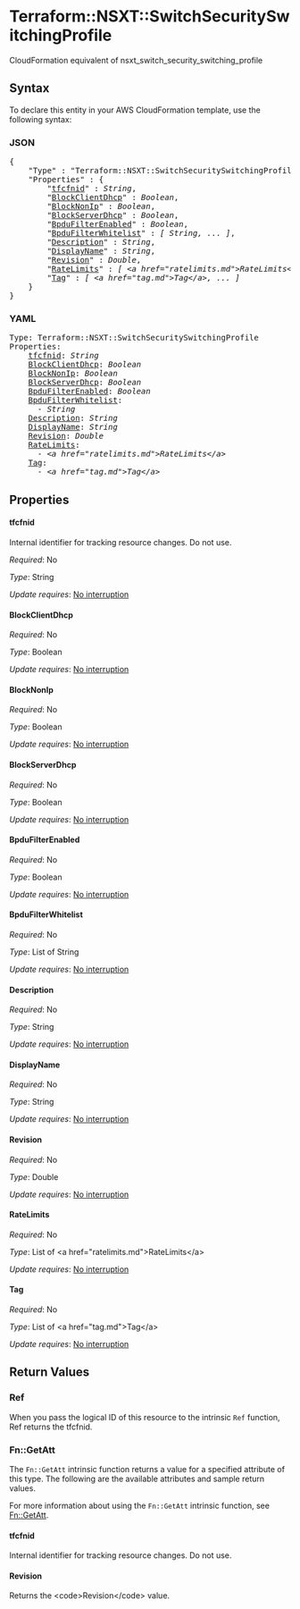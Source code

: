# Terraform::NSXT::SwitchSecuritySwitchingProfile

CloudFormation equivalent of nsxt_switch_security_switching_profile

## Syntax

To declare this entity in your AWS CloudFormation template, use the following syntax:

### JSON

<pre>
{
    "Type" : "Terraform::NSXT::SwitchSecuritySwitchingProfile",
    "Properties" : {
        "<a href="#tfcfnid" title="tfcfnid">tfcfnid</a>" : <i>String</i>,
        "<a href="#blockclientdhcp" title="BlockClientDhcp">BlockClientDhcp</a>" : <i>Boolean</i>,
        "<a href="#blocknonip" title="BlockNonIp">BlockNonIp</a>" : <i>Boolean</i>,
        "<a href="#blockserverdhcp" title="BlockServerDhcp">BlockServerDhcp</a>" : <i>Boolean</i>,
        "<a href="#bpdufilterenabled" title="BpduFilterEnabled">BpduFilterEnabled</a>" : <i>Boolean</i>,
        "<a href="#bpdufilterwhitelist" title="BpduFilterWhitelist">BpduFilterWhitelist</a>" : <i>[ String, ... ]</i>,
        "<a href="#description" title="Description">Description</a>" : <i>String</i>,
        "<a href="#displayname" title="DisplayName">DisplayName</a>" : <i>String</i>,
        "<a href="#revision" title="Revision">Revision</a>" : <i>Double</i>,
        "<a href="#ratelimits" title="RateLimits">RateLimits</a>" : <i>[ &lt;a href=&#34;ratelimits.md&#34;&gt;RateLimits&lt;/a&gt;, ... ]</i>,
        "<a href="#tag" title="Tag">Tag</a>" : <i>[ &lt;a href=&#34;tag.md&#34;&gt;Tag&lt;/a&gt;, ... ]</i>
    }
}
</pre>

### YAML

<pre>
Type: Terraform::NSXT::SwitchSecuritySwitchingProfile
Properties:
    <a href="#tfcfnid" title="tfcfnid">tfcfnid</a>: <i>String</i>
    <a href="#blockclientdhcp" title="BlockClientDhcp">BlockClientDhcp</a>: <i>Boolean</i>
    <a href="#blocknonip" title="BlockNonIp">BlockNonIp</a>: <i>Boolean</i>
    <a href="#blockserverdhcp" title="BlockServerDhcp">BlockServerDhcp</a>: <i>Boolean</i>
    <a href="#bpdufilterenabled" title="BpduFilterEnabled">BpduFilterEnabled</a>: <i>Boolean</i>
    <a href="#bpdufilterwhitelist" title="BpduFilterWhitelist">BpduFilterWhitelist</a>: <i>
      - String</i>
    <a href="#description" title="Description">Description</a>: <i>String</i>
    <a href="#displayname" title="DisplayName">DisplayName</a>: <i>String</i>
    <a href="#revision" title="Revision">Revision</a>: <i>Double</i>
    <a href="#ratelimits" title="RateLimits">RateLimits</a>: <i>
      - &lt;a href=&#34;ratelimits.md&#34;&gt;RateLimits&lt;/a&gt;</i>
    <a href="#tag" title="Tag">Tag</a>: <i>
      - &lt;a href=&#34;tag.md&#34;&gt;Tag&lt;/a&gt;</i>
</pre>

## Properties

#### tfcfnid

Internal identifier for tracking resource changes. Do not use.

_Required_: No

_Type_: String

_Update requires_: [No interruption](https://docs.aws.amazon.com/AWSCloudFormation/latest/UserGuide/using-cfn-updating-stacks-update-behaviors.html#update-no-interrupt)

#### BlockClientDhcp

_Required_: No

_Type_: Boolean

_Update requires_: [No interruption](https://docs.aws.amazon.com/AWSCloudFormation/latest/UserGuide/using-cfn-updating-stacks-update-behaviors.html#update-no-interrupt)

#### BlockNonIp

_Required_: No

_Type_: Boolean

_Update requires_: [No interruption](https://docs.aws.amazon.com/AWSCloudFormation/latest/UserGuide/using-cfn-updating-stacks-update-behaviors.html#update-no-interrupt)

#### BlockServerDhcp

_Required_: No

_Type_: Boolean

_Update requires_: [No interruption](https://docs.aws.amazon.com/AWSCloudFormation/latest/UserGuide/using-cfn-updating-stacks-update-behaviors.html#update-no-interrupt)

#### BpduFilterEnabled

_Required_: No

_Type_: Boolean

_Update requires_: [No interruption](https://docs.aws.amazon.com/AWSCloudFormation/latest/UserGuide/using-cfn-updating-stacks-update-behaviors.html#update-no-interrupt)

#### BpduFilterWhitelist

_Required_: No

_Type_: List of String

_Update requires_: [No interruption](https://docs.aws.amazon.com/AWSCloudFormation/latest/UserGuide/using-cfn-updating-stacks-update-behaviors.html#update-no-interrupt)

#### Description

_Required_: No

_Type_: String

_Update requires_: [No interruption](https://docs.aws.amazon.com/AWSCloudFormation/latest/UserGuide/using-cfn-updating-stacks-update-behaviors.html#update-no-interrupt)

#### DisplayName

_Required_: No

_Type_: String

_Update requires_: [No interruption](https://docs.aws.amazon.com/AWSCloudFormation/latest/UserGuide/using-cfn-updating-stacks-update-behaviors.html#update-no-interrupt)

#### Revision

_Required_: No

_Type_: Double

_Update requires_: [No interruption](https://docs.aws.amazon.com/AWSCloudFormation/latest/UserGuide/using-cfn-updating-stacks-update-behaviors.html#update-no-interrupt)

#### RateLimits

_Required_: No

_Type_: List of &lt;a href=&#34;ratelimits.md&#34;&gt;RateLimits&lt;/a&gt;

_Update requires_: [No interruption](https://docs.aws.amazon.com/AWSCloudFormation/latest/UserGuide/using-cfn-updating-stacks-update-behaviors.html#update-no-interrupt)

#### Tag

_Required_: No

_Type_: List of &lt;a href=&#34;tag.md&#34;&gt;Tag&lt;/a&gt;

_Update requires_: [No interruption](https://docs.aws.amazon.com/AWSCloudFormation/latest/UserGuide/using-cfn-updating-stacks-update-behaviors.html#update-no-interrupt)

## Return Values

### Ref

When you pass the logical ID of this resource to the intrinsic `Ref` function, Ref returns the tfcfnid.

### Fn::GetAtt

The `Fn::GetAtt` intrinsic function returns a value for a specified attribute of this type. The following are the available attributes and sample return values.

For more information about using the `Fn::GetAtt` intrinsic function, see [Fn::GetAtt](https://docs.aws.amazon.com/AWSCloudFormation/latest/UserGuide/intrinsic-function-reference-getatt.html).

#### tfcfnid

Internal identifier for tracking resource changes. Do not use.

#### Revision

Returns the &lt;code&gt;Revision&lt;/code&gt; value.

